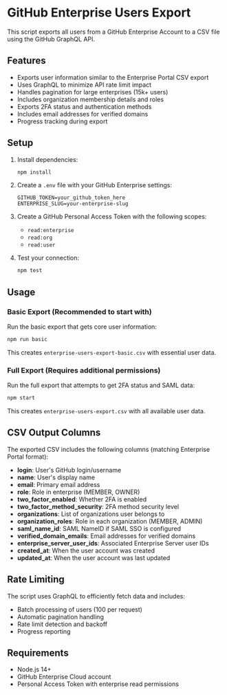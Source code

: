 # GitHub Enterprise Users Export

This script exports all users from a GitHub Enterprise Account to a CSV file using the GitHub GraphQL API.

## Features

- Exports user information similar to the Enterprise Portal CSV export
- Uses GraphQL to minimize API rate limit impact
- Handles pagination for large enterprises (15k+ users)
- Includes organization membership details and roles
- Exports 2FA status and authentication methods
- Includes email addresses for verified domains
- Progress tracking during export

## Setup

1. Install dependencies:

   ```bash
   npm install
   ```

2. Create a `.env` file with your GitHub Enterprise settings:

   ```
   GITHUB_TOKEN=your_github_token_here
   ENTERPRISE_SLUG=your-enterprise-slug
   ```

3. Create a GitHub Personal Access Token with the following scopes:

   - `read:enterprise`
   - `read:org`
   - `read:user`

4. Test your connection:
   ```bash
   npm test
   ```

## Usage

### Basic Export (Recommended to start with)

Run the basic export that gets core user information:

```bash
npm run basic
```

This creates `enterprise-users-export-basic.csv` with essential user data.

### Full Export (Requires additional permissions)

Run the full export that attempts to get 2FA status and SAML data:

```bash
npm start
```

This creates `enterprise-users-export.csv` with all available user data.

## CSV Output Columns

The exported CSV includes the following columns (matching Enterprise Portal format):

- **login**: User's GitHub login/username
- **name**: User's display name
- **email**: Primary email address
- **role**: Role in enterprise (MEMBER, OWNER)
- **two_factor_enabled**: Whether 2FA is enabled
- **two_factor_method_security**: 2FA method security level
- **organizations**: List of organizations user belongs to
- **organization_roles**: Role in each organization (MEMBER, ADMIN)
- **saml_name_id**: SAML NameID if SAML SSO is configured
- **verified_domain_emails**: Email addresses for verified domains
- **enterprise_server_user_ids**: Associated Enterprise Server user IDs
- **created_at**: When the user account was created
- **updated_at**: When the user account was last updated

## Rate Limiting

The script uses GraphQL to efficiently fetch data and includes:

- Batch processing of users (100 per request)
- Automatic pagination handling
- Rate limit detection and backoff
- Progress reporting

## Requirements

- Node.js 14+
- GitHub Enterprise Cloud account
- Personal Access Token with enterprise read permissions
